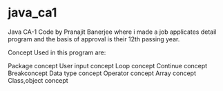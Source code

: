 # java_ca1
Java CA-1 Code by Pranajit Banerjee where i made a job applicates detail program and the basis of approval is their 12th passing year.

Concept Used in this program are:

Package concept
User input concept
Loop concept
Continue concept
Breakconcept
Data type concept
Operator concept
Array concept
Class,object concept

